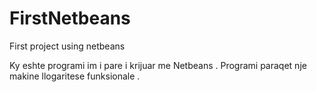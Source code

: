 # FirstNetbeans
First project using netbeans 

Ky eshte programi im i pare i krijuar me Netbeans . Programi paraqet nje makine llogaritese funksionale .

